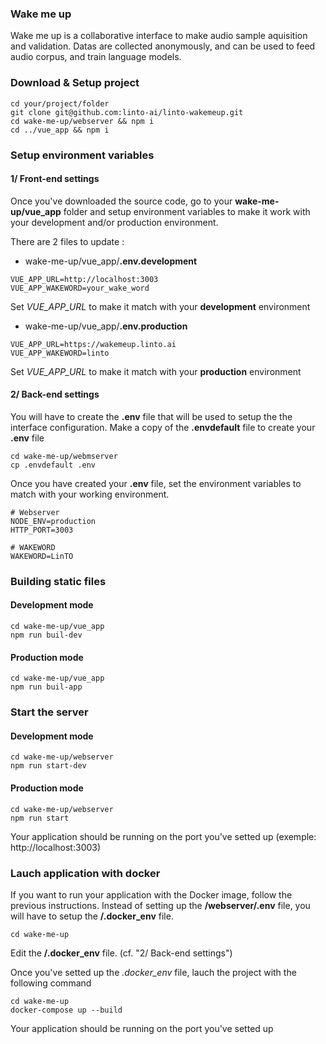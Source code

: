 ### Wake me up
Wake me up is a collaborative interface to make audio sample aquisition and validation.
Datas are collected anonymously, and can be used to feed audio corpus, and train language models.

### Download & Setup project

```
cd your/project/folder
git clone git@github.com:linto-ai/linto-wakemeup.git
cd wake-me-up/webserver && npm i
cd ../vue_app && npm i
```

### Setup environment variables

#### 1/ Front-end settings
Once you've downloaded the source code, go to your **wake-me-up/vue_app** folder and setup environment variables to make it work with your development and/or production environment.

There are 2 files to update :
- wake-me-up/vue_app/**.env.development**
```
VUE_APP_URL=http://localhost:3003
VUE_APP_WAKEWORD=your_wake_word
```
Set *VUE_APP_URL* to make it match with your **development** environment

- wake-me-up/vue_app/**.env.production**
```
VUE_APP_URL=https://wakemeup.linto.ai
VUE_APP_WAKEWORD=linto
```
Set *VUE_APP_URL* to make it match with your **production** environment

#### 2/ Back-end settings
You will have to create the **.env** file that will be used to setup the the interface configuration.
Make a copy of the **.envdefault** file to create your **.env** file

```
cd wake-me-up/webmserver
cp .envdefault .env
```

Once you have created your **.env** file, set the environment variables to match with your working environment.

```
# Webserver
NODE_ENV=production
HTTP_PORT=3003

# WAKEWORD
WAKEWORD=LinTO
```

### Building static files
#### Development mode
```
cd wake-me-up/vue_app
npm run buil-dev
```

#### Production mode
```
cd wake-me-up/vue_app
npm run buil-app
```

### Start the server
#### Development mode
```
cd wake-me-up/webserver
npm run start-dev
```

#### Production mode
```
cd wake-me-up/webserver
npm run start
```

Your application should be running on the port you've setted up (exemple: http://localhost:3003)

### Lauch application with docker
If you want to run your application with the Docker image, follow the previous instructions.
Instead of setting up the **/webserver/.env** file, you will have to setup the **/.docker_env** file.
```
cd wake-me-up
```

Edit the **/.docker_env** file. (cf. "2/ Back-end settings")

Once you've setted up the *.docker_env* file, lauch the project with the following command
```
cd wake-me-up
docker-compose up --build
```
Your application should be running on the port you've setted up
